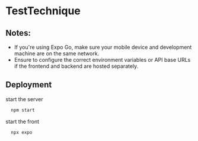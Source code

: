 # TestTechnique

## Notes:
- If you're using Expo Go, make sure your mobile device and development machine are on the same network.
- Ensure to configure the correct environment variables or API base URLs if the frontend and backend are hosted separately.

## Deployment

start the server 
```bash
  npm start
```

start the front 
```bash
  npx expo
```
